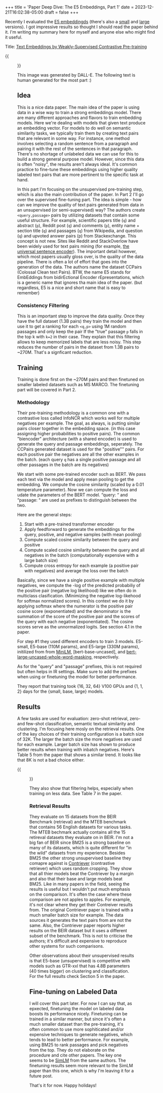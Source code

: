 +++
title = 'Paper Deep Dive: The E5 Embeddings, Part 1'
date = 2023-12-21T16:02:38-05:00
draft = false
+++


Recently I evaluated the [E5 embeddingds](https://huggingface.co/intfloat/e5-base-v2) (there's also a [small](https://huggingface.co/intfloat/e5-small-v2) and [large](https://huggingface.co/intfloat/e5-large-v2) versions). I got impressive results so thought I should read the paper behind it. I'm writing my summary here for myself and anyone else who might find it useful.

Title: [Text Embeddings by Weakly-Supervised Contrastive Pre-training](https://arxiv.org/pdf/2212.03533.pdf)


{{<figure src="dall-e-ussupervised-pretraining.png" alt="dall-e-pretraining">}}


This image was generated by DALL-E. The following text is human generated for the most part :)

## Idea

This is a nice data paper. The main idea of the paper is using data in a wise way to train a strong embeddings model. 
There are many different approaches and flavors to train embedding models. Here we're dealing with models that given text produce an embedding vector. For models to do well on semantic similarity tasks, we typically train them by creating text pairs that are relevant in some way. For instance, one method involves selecting a random sentence from a paragraph and pairing it with the rest of the sentences in that paragraph. There's no shortage of unlabeled data we can use for this to build a strong general purpose model. However, since this data is often "noisy", the results aren't always ideal. It's common practice to fine-tune these embeddings using higher quality labeled text pairs that are more pertinent to the specific task at hand.

In this part I'm focusing on the unsupervised pre-training step, which is also the main contribution of the paper. In Part 2 I'll go over the supervised fine-tuning part. The idea is simple - how can we improve the quality of text pairs generated from data in an unsupervised (or semi-supervised) way? The authors create `<query,passage>` pairs by utilizing datasets that contain some useful structure. For example, scientific papers title (`q`) and abstract (`p`), Reddit post (`q`) and comments (`p`), entity name + section title (`q`) and passages (`q`) from Wikipedia, and question (`q`) and upvoted answer pairs (p) from Stackexchange. This concept is not new. Sites like Reddit and StackOverlow have been widely used for text pairs mining (for example, [the universal sentence encoder](https://aclanthology.org/2020.acl-demos.12.pdf)). The important detail however, which most papers usually gloss over, is the quality of the data pipeline. There is often a lot of effort that goes into the generation of the data. The authors name the dataset CCPairs (Colossal Clean text Pairs). BTW, the name E5 stands for EmbEddings from bidirEctional Encoder rEpresentations, which is a generic name that ignores tha main idea of the paper. (but regardless, E5 is a nice and short name that is easy to remember)

### Consistency Filtering 

This is an important step to improve the data quality. Once they have the full dataset (1.3B pairs) they train the model and then use it to get a ranking for each `<q,p>` using 1M random passages and only keep the pair If the "true" passage `p` falls in the top k with `k=2` in their case. They explain that this filtering allows to keep memorized labels that are less noisy. This step reduces the number of pairs in the dataset from 1.3B pairs to ~270M. That's a signficant reduction. 


## Training

Training is done first on the ~270M pairs and then finetuned on smaller labeled datasets such as MS MARCO. The finetuning part will be covered in Part 2.  

### Methodology

Their pre-training methodology is a common one with a contrastive loss called InfoNCR which works well for multiple negatives per example. The goal, as always, is putting similar pairs closer together in the embedding space. (in this case assigning higher probabilities to positive pairs). The common "biencoder" architecture (with a shared encoder) is used to generate the query and passage embeddings, seperately.
The CCPairs generated dataset is used for the "positive"" pairs. For each positive pair the negatives are all the other examples in the batch. (each query `q` has a single positive passage and all other passages in the batch are its negatives)

We start with some pre-trained encoder such as BERT. We pass each text via the model and apply mean pooling to get the embedding. We compute the cosine similarity (scaled by a 0.01 temperature parameter). Now we can compute the loss and udate the parameters of the BERT model. “query: “  and “passage: “ are used as prefixes to distinguish between the two.

Here are the general steps:

1. Start with a pre-trained transformer encoder
2. Apply feedforward to generate the embeddings for the query, positive, and negative samples (with mean pooling) 
3. Compute scaled cosine similarity between the query and positive
4. Compute scaled cosine similarity between the query and all negatives in the batch (computationally expensive with a large batch size)
5. Compute cross entropy for each example (a positive pair with negatives) and average the loss over the batch

Basically, since we have a single positive example with multiple negatives, we compute the -log of the predicted probabiliy of the positive pair (negative log likelihood) like we often do in multiclass clasification. (Minimizing the negative log-likehood for softmax normalized scores). In this context we do it by applying softmax where the numerator is the positive pair cosine score (exponentiated) and the denominator is the summation of the score of the positive pair and the scores of the query with each negative (exponentiated). The cosine scores serve as the unnormalized logits. See section 4.1 in the paper. 

For step #1 they used different encoders to train 3 models. E5-small, E5-base (110M params), and E5-large (330M params), initilized from from [MiniLM](https://huggingface.co/sentence-transformers/all-MiniLM-L6-v2), [bert-base-uncased], and [bert-large-uncased-whole-word-masking](https://huggingface.co/bert-large-uncased-whole-word-masking), respectively. 

As for the "query" and "passage" prefixes, this is not required but often helps in IR settings. Make sure to add the prefixes when using or finetuning the model for better performance. 

They report that training took {16, 32, 64} V100 GPUs and {1, 1, 2} days for the {small, base, large} models.

## Results

A few tasks are used for evaluation: zero-shot retrieval, zero- and few-shot classification, semantic textual similarity and clustering. I'm focusing here mosly on the retrieval results. One of the key choices of their training configuration is a batch size of 32K. The larger the batch size the more negatives are used for each example. Larger batch size has shown to produce better results when training with inbatch negatives. Here's Table 5 from the paper that shows a similar trend. It looks like that 8K is not a bad choice either. 

{{<figure src="impact_of_batch_size.png" alt="Impact of batch size">}}


They also show that filtering helps, especially when training on less data. See Table 7 in the paper. 

### Retrieval Results

They evaluate on 15 datasets from the BEIR Benchmark (retrieval) and the MTEB benchmark that contains 56 English datasets for various tasks. The MTEB bechmark actually contains all the 15 retireval datasets they evaluate on in BEIR. I'm not a big fan of BEIR since BM25 is a strong baseline on many of its datasets, which is quite different for "in the wild" datasets from my experience. Besides BM25 the other strong unsupervised baseline they comapre against is [Contriever](https://arxiv.org/pdf/2112.09118.pdf) (contrastive retriever) which uses random cropping. They show that all thier models beat the Contriever by a margin and also that their base and large models beat BM25. Like in many papers in the field, seeing the results is useful but I wouldn't put much emphasis on the comparison. It's often the case where these comparison are not apples to apples. For example, it's not clear where they get their Contreiver results from. The original Contriever paper is trained with a much smaller batch size for example. The data sources it generates the text pairs from are not the same. Also, the Contriever paper reports higher results on the BEIR dataset but it uses a different subset of the benchmark. This is not to criticise the authors; it's difficult and expensive to reproduce other systems for such comparisons. 

Other observations about their unsupervised results is that E5-base (unsupervised) is competitive with models such as GTR-xxl that has 4.8B parameters (40 times bigger) on clustering and classification. For the full results check Section 5 in the paper. 


## Fine-tuning on Labeled Data

I will cover this part later. For now I can say that, as epxected, finetuning the model on labeled data boosts its performance nicely. Finetuning can be trained in a similar manner, but since it's often a much smaller dataset than the pre-training, it's often common to use more sophiticated and/or expensive techniques to generate negatives, which tends to lead to better performance. For example, using BM25 to rank passages and pick negatives from the top. They do not elaborate on the procedure and cite other papers. The key one seems to be [SimLM](https://aclanthology.org/2023.acl-long.125.pdf) from the same authors. The finetuning results seem more relevant to the SimLM paper than this one, which is why I'm leaving it for a future post.  

That's it for now. Happy holidays!
